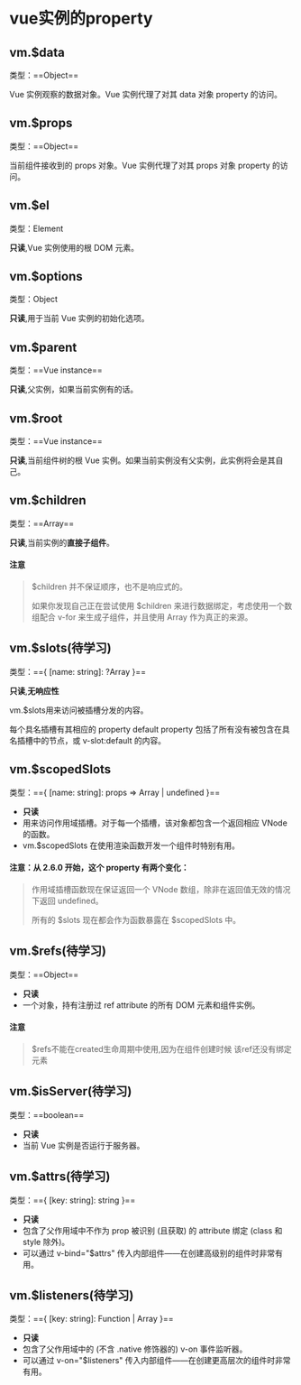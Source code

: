 # vue实例的property
## vm.$data

类型：==Object==

Vue 实例观察的数据对象。Vue 实例代理了对其 data 对象 property 的访问。

## vm.$props

类型：==Object==

当前组件接收到的 props 对象。Vue 实例代理了对其 props 对象 property 的访问。

## vm.$el
类型：Element

**只读**,Vue 实例使用的根 DOM 元素。

## vm.$options
类型：Object

**只读**,用于当前 Vue 实例的初始化选项。

## vm.$parent
类型：==Vue instance==

**只读**,父实例，如果当前实例有的话。

## vm.$root
类型：==Vue instance==

**只读**,当前组件树的根 Vue 实例。如果当前实例没有父实例，此实例将会是其自己。

## vm.$children

类型：==Array<Vue instance>==

**只读**,当前实例的**直接子组件**。

#### 注意
> $children 并不保证顺序，也不是响应式的。
> 
> 如果你发现自己正在尝试使用 $children 来进行数据绑定，考虑使用一个数组配合 v-for 来生成子组件，并且使用 Array 作为真正的来源。

## vm.$slots(待学习)

类型：=={ [name: string]: ?Array<VNode> }==

**只读**,**无响应性**

vm.$slots用来访问被插槽分发的内容。

每个具名插槽有其相应的 property
default property 包括了所有没有被包含在具名插槽中的节点，或 v-slot:default 的内容。

## vm.$scopedSlots

类型：=={ [name: string]: props => Array<VNode> | undefined }==

- **只读**
- 用来访问作用域插槽。对于每一个插槽，该对象都包含一个返回相应 VNode 的函数。
- vm.$scopedSlots 在使用渲染函数开发一个组件时特别有用。

#### 注意：从 2.6.0 开始，这个 property 有两个变化：

> 作用域插槽函数现在保证返回一个 VNode 数组，除非在返回值无效的情况下返回 undefined。
> 
> 所有的 $slots 现在都会作为函数暴露在 $scopedSlots 中。
> 

## vm.$refs(待学习)

类型：==Object==

- **只读**
- 一个对象，持有注册过 ref attribute 的所有 DOM 元素和组件实例。

#### 注意
> $refs不能在created生命周期中使用,因为在组件创建时候 该ref还没有绑定元素

## vm.$isServer(待学习)
类型：==boolean==

- **只读**
- 当前 Vue 实例是否运行于服务器。

## vm.$attrs(待学习)

类型：=={ [key: string]: string }==

- **只读**
- 包含了父作用域中不作为 prop 被识别 (且获取) 的 attribute 绑定 (class 和 style 除外)。
- 可以通过 v-bind="$attrs" 传入内部组件——在创建高级别的组件时非常有用。

## vm.$listeners(待学习)

类型：=={ [key: string]: Function | Array<Function> }==

- **只读**
- 包含了父作用域中的 (不含 .native 修饰器的) v-on 事件监听器。
- 可以通过 v-on="$listeners" 传入内部组件——在创建更高层次的组件时非常有用。

